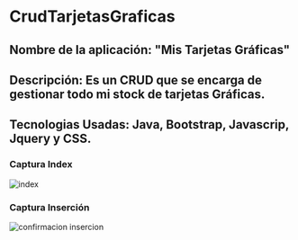 # CrudTarjetasGraficas
## Nombre de la aplicación: "Mis Tarjetas Gráficas"
## Descripción: Es un CRUD que se encarga de gestionar todo mi stock de tarjetas Gráficas.
## Tecnologias Usadas: Java, Bootstrap, Javascrip, Jquery y CSS.

### Captura Index
![index](https://cloud.githubusercontent.com/assets/14920733/26760104/b835c424-4910-11e7-9b5c-f0fe35fb6b6a.png)

### Captura Inserción
![confirmacion insercion](https://cloud.githubusercontent.com/assets/14920733/26760145/c880baa4-4911-11e7-86e1-d62bd2b003b5.png)
